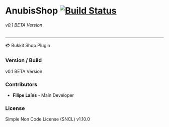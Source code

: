# AnubisShop [![Build Status](https://travis-ci.org/AnubisCore/AnubisShop.svg?branch=master)](https://travis-ci.org/AnubisCore/AnubisShop)
###### v0.1 BETA Version
------------------------------------------
:credit_card: Bukkit Shop Plugin

### Version / Build
v0.1 BETA Version

### Contributors
 - **Filipe Laíns** - Main Developer

### License
Simple Non Code License (SNCL) v1.10.0
